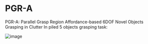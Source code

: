 # PGR-A
PGR-A: Parallel Grasp Region Affordance-based 6DOF Novel  Objects Grasping in Clutter
In piled 5 objects grasping task:

![image](https://github.com/jack6099boy/PGR-A/blob/main/pile_5objects_with_PGR-A.gif)
